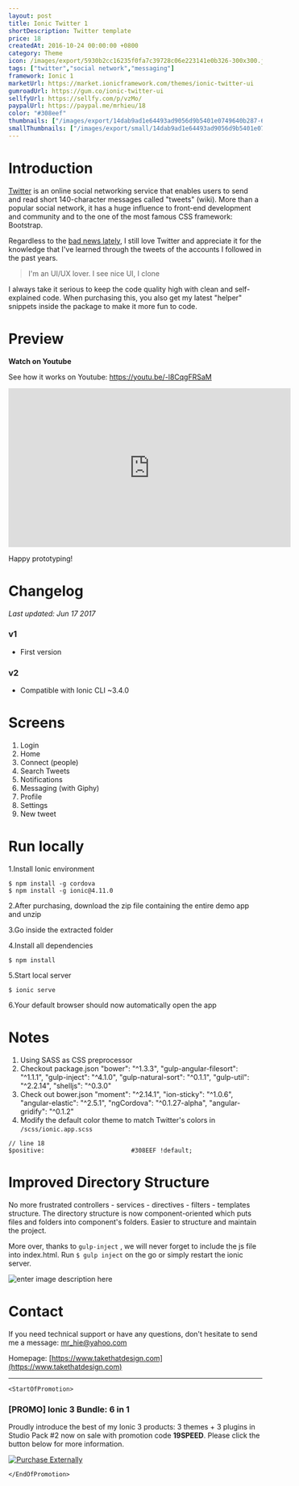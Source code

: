 ```yaml
---
layout: post
title: Ionic Twitter 1
shortDescription: Twitter template 
price: 18
createdAt: 2016-10-24 00:00:00 +0800
category: Theme
icon: /images/export/5930b2cc16235f0fa7c39728c06e223141e0b326-300x300.jpg
tags: ["twitter","social network","messaging"]
framework: Ionic 1
marketUrl: https://market.ionicframework.com/themes/ionic-twitter-ui
gumroadUrl: https://gum.co/ionic-twitter-ui
sellfyUrl: https://sellfy.com/p/vzMo/
paypalUrl: https://paypal.me/mrhieu/18
color: "#308eef"
thumbnails: ["/images/export/14dab9ad1e64493ad9056d9b5401e0749640b287-665x1182.jpg","/images/export/efd0144d3d4dc4ad0ba8c5618d31431de502f05b-665x1182.jpg","/images/export/467e1bb67af60d384e48d0a4365ceff4e0d7eaea-665x1182.jpg","/images/export/b26b7a1f1851af3f0ed7ea47c59f69ea822c0f0b-665x1182.jpg","/images/export/bd6e4554fa05bb2a41606793a5eab17266cae6ca-665x1182.jpg","/images/export/c17300b19e8e9b3996a218620be9b3438e7667d2-665x1182.jpg"]
smallThumbnails: ["/images/export/small/14dab9ad1e64493ad9056d9b5401e0749640b287-665x1182.jpg","/images/export/small/efd0144d3d4dc4ad0ba8c5618d31431de502f05b-665x1182.jpg","/images/export/small/467e1bb67af60d384e48d0a4365ceff4e0d7eaea-665x1182.jpg"]
---
```


# Introduction

[Twitter](https://twitter.com/) is an online social networking service that enables users to send and read short 140-character messages called "tweets" (wiki). More than a popular social network, it has a huge influence to front-end development and community and to the one of the most famous CSS framework: Bootstrap. 

Regardless to the [bad news lately](http://thenextweb.com/twitter/2016/10/18/twitter-weibo-value/), I still love Twitter and appreciate it for the knowledge that I've learned through the tweets of the accounts I followed in the past years.

> I'm an UI/UX lover. I see nice UI, I clone

I always take it serious to keep the code quality high with clean and self-explained code. When purchasing this, you also get my latest "helper" snippets inside the package to make it more fun to code.

# Preview




**Watch on Youtube**

See how it works on Youtube: https://youtu.be/-l8CqgFRSaM

<iframe width="560" height="315" src="https://www.youtube.com/embed/-l8CqgFRSaM" frameborder="0" allow="accelerometer; autoplay; encrypted-media; gyroscope; picture-in-picture" allowfullscreen></iframe>


Happy prototyping!


# Changelog

*Last updated: Jun 17 2017*

### v1

* First version

### v2

* Compatible with Ionic CLI ~3.4.0

# Screens

1. Login
2. Home
3. Connect (people)
4. Search Tweets
4. Notifications
5. Messaging (with Giphy)
6. Profile
7. Settings
8. New tweet

# Run locally
1.Install Ionic environment

```
$ npm install -g cordova
$ npm install -g ionic@4.11.0
```

2.After purchasing, download the zip file containing the entire demo app and unzip

3.Go inside the extracted folder

4.Install all dependencies

```
$ npm install
```

5.Start local server
```
$ ionic serve
```

6.Your default browser should now automatically open the app


# Notes

1. Using SASS as CSS preprocessor
2. Checkout package.json
	"bower": "^1.3.3",
    "gulp-angular-filesort": "^1.1.1",
    "gulp-inject": "^4.1.0",
    "gulp-natural-sort": "^0.1.1",
    "gulp-util": "^2.2.14",
    "shelljs": "^0.3.0" 
3. Check out bower.json 
	"moment": "^2.14.1",
    "ion-sticky": "^1.0.6",
    "angular-elastic": "^2.5.1",
    "ngCordova": "^0.1.27-alpha",
    "angular-gridify": "^0.1.2"
4. Modify the default color theme to match Twitter's colors in `/scss/ionic.app.scss`
```
// line 18
$positive:                        #308EEF !default;
```

# Improved Directory Structure
No more frustrated controllers - services - directives - filters - templates structure. The directory structure is now component-oriented which puts files and folders into component's folders. Easier to structure and maintain the project.

More over, thanks to `gulp-inject` , we will never forget to include the js file into index.html. Run `$ gulp inject` on the go or simply restart the ionic server.

![enter image description here](https://www.dropbox.com/s/hu0plk833tzy6h3/tw_directory_structure.png?raw=1)

# Contact
If you need technical support or have any questions, don't hesitate to send me a message: [mr_hie@yahoo.com](mailto:mr_hie@yahoo.com)

Homepage: [https://www.takethatdesign.com](https://www.takethatdesign.com)


------------------

`<StartOfPromotion>`
### [PROMO] Ionic 3 Bundle: 6 in 1
Proudly introduce the best of my Ionic 3 products: 3 themes + 3 plugins in Studio Pack #2  now on sale with promotion code **19SPEED**. Please click the button below for more information.

[![Purchase Externally](http://bit.ly/2E4p4z3)](https://gum.co/ionic3-ui-bundle)

`</EndOfPromotion>`